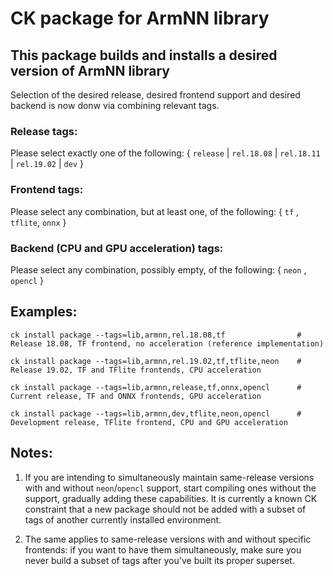 # CK package for ArmNN library

## This package builds and installs a desired version of ArmNN library

Selection of the desired release, desired frontend support and desired backend is now donw via combining relevant tags.

### Release tags:

Please select exactly one of the following: { `release` | `rel.18.08` | `rel.18.11` | `rel.19.02` | `dev` }

### Frontend tags:

Please select any combination, but at least one, of the following: { `tf` , `tflite`, `onnx` }

### Backend (CPU and GPU acceleration) tags:

Please select any combination, possibly empty, of the following: { `neon` , `opencl` }


## Examples:
```
ck install package --tags=lib,armnn,rel.18.08,tf				# Release 18.08, TF frontend, no acceleration (reference implementation)

ck install package --tags=lib,armnn,rel.19.02,tf,tflite,neon 	# Release 19.02, TF and TFlite frontends, CPU acceleration

ck install package --tags=lib,armnn,release,tf,onnx,opencl		# Current release, TF and ONNX frontends, GPU acceleration

ck install package --tags=lib,armnn,dev,tflite,neon,opencl 		# Development release, TFlite frontend, CPU and GPU acceleration
```

## Notes:

1. If you are intending to simultaneously maintain same-release versions with and without `neon`/`opencl` support, start compiling ones without the support, gradually adding these capabilities. It is currently a known CK constraint that a new package should not be added with a subset of tags of another currently installed environment.

2. The same applies to same-release versions with and without specific frontends: if you want to have them simultaneously, make sure you never build a subset of tags after you've built its proper superset.
